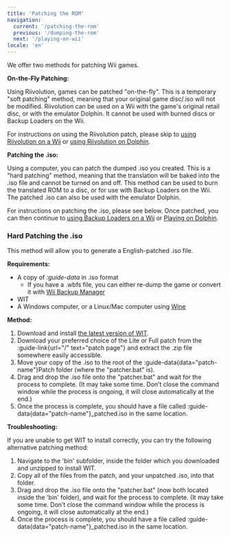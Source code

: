 ```yaml
---
title: 'Patching the ROM'
navigation:
  current: '/patching-the-rom'
  previous: '/dumping-the-rom'
  next: '/playing-on-wii'
locale: 'en'
---
```

We offer two methods for patching Wii games.

**On-the-Fly Patching:**

Using Riivolution, games can be patched "on-the-fly". This is a temporary "soft patching" method, meaning that your original game disc/.iso will not be modified. Riivolution can be used on a Wii with the game's original retail disc, or with the emulator Dolphin. It cannot be used with burned discs or Backup Loaders on the Wii.

For instructions on using the Riivolution patch, please skip to [using Riivolution on a Wii](playing-on-wii#riivolution-method) or [using Riivolution on Dolphin](playing-on-dolphin#riivolution-method).

**Patching the .iso:**

Using a computer, you can patch the dumped .iso you created. This is a "hard patching" method, meaning that the translation will be baked into the .iso file and cannot be turned on and off. This method can be used to burn the translated ROM to a disc, or for use with Backup Loaders on the Wii. The patched .iso can also be used with the emulator Dolphin.

For instructions on patching the .iso, please see below. Once patched, you can then continue to [using Backup Loaders on a Wii](playing-on-wii##patched-iso-method-using-a-backup-loader) or [Playing on Dolphin](playing-on-dolphin#patched-iso-method).

### Hard Patching the .iso
This method will allow you to generate a English-patched .iso file.

**Requirements:**
* A copy of *:guide-data* in .iso format
    * If you have a .wbfs file, you can either re-dump the game or convert it with [Wii Backup Manager](http://www.wiibackupmanager.co.uk/)
* WIT
* A Windows computer, or a Linux/Mac computer using [Wine](https://wiki.winehq.org/)

**Method:**
1) Download and install [the latest version of WIT](https://wit.wiimm.de/download.html).
2) Download your preferred choice of the Lite or Full patch from the :guide-link{url="/" text="patch page"} and extract the .zip file somewhere easily accessible.
4) Move your copy of the .iso to the root of the :guide-data{data="patch-name"}Patch folder (where the "patcher.bat" is).
3) Drag and drop the .iso file onto the "patcher.bat" and wait for the process to complete. (It may take some time. Don’t close the command window while the process is ongoing, it will close automatically at the end.)
4) Once the process is complete, you should have a file called :guide-data{data="patch-name"}_patched.iso in the same location.

**Troubleshooting:**      

If you are unable to get WIT to install correctly, you can try the following alternative patching method:
1) Navigate to the 'bin' subfolder, inside the folder which you downloaded and unzipped to install WIT.
2) Copy all of the files from the patch, and your unpatched .iso, into that folder.
3) Drag and drop the .iso file onto the "patcher.bat" (now both located inside the 'bin' folder), and wait for the process to complete. (It may take some time. Don’t close the command window while the process is ongoing, it will close automatically at the end.)
4) Once the process is complete, you should have a file called :guide-data{data="patch-name"}_patched.iso in the same location.
